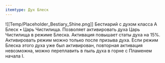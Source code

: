 ```yaml
---
itemtype: Дух Блеск
---
```

![[Temp/Placeholder_Bestiary_Shine.png]]
Бестиарий с духом класса A Блеск • Царь Чистилища. Позволяет активировать духа Царь Чистилища в режиме Блеска. Активация повышает статы духа на 15%. Активировать режим можно только после призыва духа. Если режим Блеска этого духа уже был активирован, повторная активация невозможна, можно переплавить в пыль духа в горне с Пламенем начала I.
